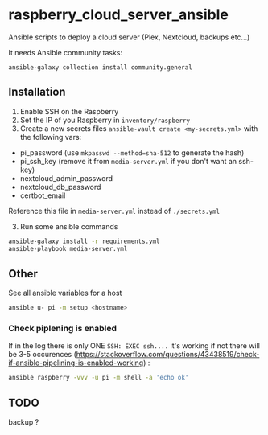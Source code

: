 # raspberry_cloud_server_ansible

Ansible scripts to deploy a cloud server (Plex, Nextcloud, backups etc...)

It needs Ansible community tasks:

```shell
ansible-galaxy collection install community.general
```

## Installation

1. Enable SSH on the Raspberry
2. Set the IP of you Raspberry in `inventory/raspberry`
3. Create a new secrets files `ansible-vault create <my-secrets.yml>` with the following vars:

  - pi_password (use `mkpasswd --method=sha-512` to generate the hash)
  - pi_ssh_key (remove it from `media-server.yml` if you don't want an ssh-key)
  - nextcloud_admin_password
  - nextcloud_db_password
  - certbot_email

Reference this file in `media-server.yml` instead of `./secrets.yml`

3. Run some ansible commands

```bash
ansible-galaxy install -r requirements.yml
ansible-playbook media-server.yml
```

## Other

See all ansible variables for a host

```bash
ansible u- pi -m setup <hostname>
```

### Check piplening is enabled

If in the log there is only ONE `SSH: EXEC ssh....` it's working if not there will be 3-5 occurences (https://stackoverflow.com/questions/43438519/check-if-ansible-pipelining-is-enabled-working) :

```bash
ansible raspberry -vvv -u pi -m shell -a 'echo ok'
```

## TODO

backup ?
